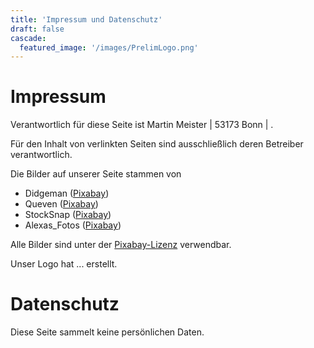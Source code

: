 ```yaml
---
title: 'Impressum und Datenschutz'
draft: false
cascade:
  featured_image: '/images/PrelimLogo.png'
---
```


# Impressum

Verantwortlich für diese Seite ist Martin Meister | 53173 Bonn | . 

Für den Inhalt von verlinkten Seiten sind ausschließlich deren Betreiber verantwortlich.

Die Bilder auf unserer Seite stammen von 

- Didgeman ([Pixabay](https://pixabay.com/de/photos/weinberg-bonn-horizont-983313/))
- Queven ([Pixabay](https://pixabay.com/de/photos/spartanisch-zusammenarbeit-fitness-4801160/))
- StockSnap ([Pixabay](https://pixabay.com/photos/people-group-friends-fist-bump-2569234/))
- Alexas_Fotos ([Pixabay](https://pixabay.com/de/photos/team-zusammenarbeit-zusammen-7278740/))

Alle Bilder sind unter der [Pixabay-Lizenz](https://pixabay.com/de/service/license-summary/) verwendbar.

Unser Logo hat ... erstellt.

# Datenschutz

Diese Seite sammelt keine persönlichen Daten.

